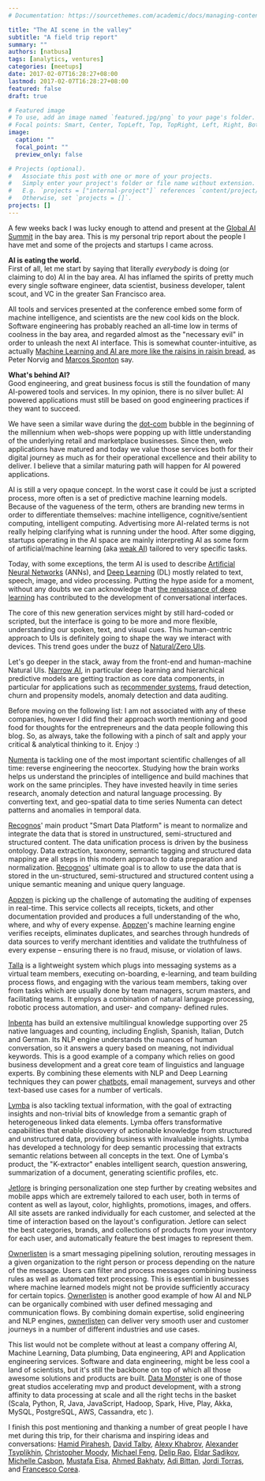 ```yaml
---
# Documentation: https://sourcethemes.com/academic/docs/managing-content/

title: "The AI scene in the valley"
subtitle: "A field trip report"
summary: ""
authors: [natbusa]
tags: [analytics, ventures]
categories: [meetups]
date: 2017-02-07T16:28:27+08:00
lastmod: 2017-02-07T16:28:27+08:00
featured: false
draft: true

# Featured image
# To use, add an image named `featured.jpg/png` to your page's folder.
# Focal points: Smart, Center, TopLeft, Top, TopRight, Left, Right, BottomLeft, Bottom, BottomRight.
image:
  caption: ""
  focal_point: ""
  preview_only: false

# Projects (optional).
#   Associate this post with one or more of your projects.
#   Simply enter your project's folder or file name without extension.
#   E.g. `projects = ["internal-project"]` references `content/project/deep-learning/index.md`.
#   Otherwise, set `projects = []`.
projects: []
---
```


A few weeks back I was lucky enough to attend and present at the [Global AI Summit](http://globalbigdataconference.com/santa-clara/global-artificial-intelligence-conference/schedule-83.html) in the bay area. This is my personal trip report about the people I have met and some of the projects and startups I came across.  

**AI is eating the world.**  
First of all, let me start by saying that literally *everybody* is doing (or claiming to do) AI in the bay area. AI has inflamed the spirits of pretty much every single software engineer, data scientist, business developer, talent scout, and VC in the greater San Francisco area.  

All tools and services presented at the conference embed some form of machine intelligence, and scientists are the new cool kids on the block. Software engineering has probably reached an all-time low in terms of coolness in the bay area, and regarded almost as the "necessary evil" in order to unleash the next AI interface. This is somewhat counter-intuitive, as actually [Machine Learning and AI are more like the raisins in raisin bread](http://www.kdnuggets.com/2016/03/dont-buy-machine-learning.html), as Peter Norvig and [Marcos Sponton](http://twitter.com/marcossponton) say.  

**What's behind AI?**  
Good engineering, and great business focus is still the foundation of many AI-powered tools and services. In my opinion, there is no silver bullet: AI powered applications must still be based on good engineering practices if they want to succeed.  

We have seen a similar wave during the [dot-com](http://en.wikipedia.org/wiki/Dot-com_bubble) bubble in the beginning of the millennium when web-shops were popping up with little understanding of the underlying retail and marketplace businesses. Since then, web applications have matured and today we value those services both for their digital journey as much as for their operational excellence and their ability to deliver. I believe that a similar maturing path will happen for AI powered applications.  

AI is still a very opaque concept. In the worst case it could be just a scripted process, more often is a set of predictive machine learning models. Because of the vagueness of the term, others are branding new terms in order to differentiate themselves: machine intelligence, cognitive/sentient computing, intelligent computing. Advertising more AI-related terms is not really helping clarifying what is running under the hood. After some digging, startups operating in the AI space are mainly interpreting AI as some form of artificial/machine learning (aka [weak AI](http://en.wikipedia.org/wiki/Weak_AI)) tailored to very specific tasks.  

Today, with some exceptions, the term AI is used to describe [Artificial Neural Networks](http://en.wikipedia.org/wiki/Artificial_neural_network) (ANNs), and [Deep Learning](http://en.wikipedia.org/wiki/Deep_learning) (DL) mostly related to text, speech, image, and video processing. Putting the hype aside for a moment, without any doubts we can acknowledge that [the renaissance of deep learning](http://lecture2go.uni-hamburg.de/l2go/-/get/v/16622) has contributed to the development of conversational interfaces.  

The core of this new generation services might by still hard-coded or scripted, but the interface is going to be more and more flexible, understanding our spoken, text, and visual cues. This human-centric approach to UIs is definitely going to shape the way we interact with devices. This trend goes under the buzz of [Natural/Zero UIs](http://blog.careerfoundry.com/ui-design/what-is-zero-ui).  

Let's go deeper in the stack, away from the front-end and human-machine Natural UIs. [Narrow AI](http://en.wikipedia.org/wiki/Weak_AI), in particular deep learning and hierarchical predictive models are getting traction as core data components, in particular for applications such as [recommender systems](http://static.googleusercontent.com/media/research.google.com/en//pubs/archive/45530.pdf), fraud detection, churn and propensity models, anomaly detection and data auditing.  

Before moving on the following list: I am not associated with any of these companies, however I did find their approach worth mentioning and good food for thoughts for the entrepreneurs and the data people following this blog. So, as always, take the following with a pinch of salt and apply your critical & analytical thinking to it. Enjoy :)  

[Numenta](http://numenta.com/applications/) is tackling one of the most important scientific challenges of all time: reverse engineering the neocortex. Studying how the brain works helps us understand the principles of intelligence and build machines that work on the same principles. They have invested heavily in time series research, anomaly detection and natural language processing. By converting text, and geo-spatial data to time series Numenta can detect patterns and anomalies in temporal data.  

[Recognos](http://www.recognos.com/smart-data-platform/)' main product "Smart Data Platform" is meant to normalize and integrate the data that is stored in unstructured, semi-structured and structured content. The data unification process is driven by the business ontology. Data extraction, taxonomy, semantic tagging and structured data mapping are all steps in this modern approach to data preparation and normalization. [Recognos](http://www.recognos.com/smart-data-platform/)' ultimate goal is to allow to use the data that is stored in the un-structured, semi-structured and structured content using a unique semantic meaning and unique query language.  

[Appzen](http://www.appzen.com/) is picking up the challenge of automating the auditing of expenses in real-time. This service collects all receipts, tickets, and other documentation provided and produces a full understanding of the who, where, and why of every expense. [Appzen](http://www.appzen.com/)'s machine learning engine verifies receipts, eliminates duplicates, and searches through hundreds of data sources to verify merchant identities and validate the truthfulness of every expense – ensuring there is no fraud, misuse, or violation of laws.  

[Talla](http://talla.com/features) is a lightweight system which plugs into messaging systems as a virtual team members, executing on-boarding, e-learning, and team building process flows, and engaging with the various team members, taking over from tasks which are usually done by team managers, scrum masters, and facilitating teams. It employs a combination of natural language processing, robotic process automation, and user- and company- defined rules.  

[Inbenta](http://www.inbenta.com/en/features/self-service/) has build an extensive multilingual knowledge supporting over 25 native languages and counting, including English, Spanish, Italian, Dutch and German. Its NLP engine understands the nuances of human conversation, so it answers a query based on meaning, not individual keywords. This is a good example of a company which relies on good business development and a great core team of linguistics and language experts. By combining these elements with NLP and Deep Learning techniques they can power [chatbots](http://medium.com/cyber-tales/ai-and-speech-recognition-a-primer-for-chatbots-a63af042526a#.o8svmik8j), email management, surveys and other text-based use cases for a number of verticals.  


[Lymba](http://www.lymba.com/knowledge-extraction-k-extractor.html) is also tackling textual information, with the goal of extracting insights and non-trivial bits of knowledge from a semantic graph of heterogeneous linked data elements. Lymba offers transformative capabilities that enable discovery of actionable knowledge from structured and unstructured data, providing business with invaluable insights. Lymba has developed a technology for deep semantic processing that extracts semantic relations between all concepts in the text. One of Lymba's product, the "K-extractor" enables intelligent search, question answering, summarization of a document, generating scientific profiles, etc.


[Jetlore](http://www.jetlore.com/dynamic-layouts/) is bringing personalization one step further by creating websites and mobile apps which are extremely tailored to each user, both in terms of content as well as layout, color, highlights, promotions, images, and offers. All site assets are ranked individually for each customer, and selected at the time of interaction based on the layout's configuration. Jetlore can select the best categories, brands, and collections of products from your inventory for each user, and automatically feature the best images to represent them. 


[Ownerlisten](http://ownerlistens.com/) is a smart messaging pipelining solution, rerouting messages in a given organization to the right person or process depending on the nature of the message. Users can filter and process messages combining business rules as well as automated text processing. This is essential in businesses where machine learned models might not be provide sufficiently accuracy for certain topics. [Ownerlisten](http://ownerlistens.com/) is another good example of how AI and NLP can be organically combined with user defined messaging and communication flows. By combining domain expertise, solid engineering and NLP engines, [ownerlisten](http://ownerlistens.com/) can deliver very smooth user and customer journeys in a number of different industries and use cases.


This list would not be complete without at least a company offering AI, Machine Learning, Data plumbing, Data engineering, API and Application engineering services. Software and data engineering, might be less cool a land of scientists, but it's still the backbone on top of which all those awesome solutions and products are built. [Data Monster](http://www.datamonsters.co/) is one of those great studios accelerating mvp and product development, with a strong affinity to data processing at scale and all the right techs in the basket (Scala, Python, R, Java, JavaScript, Hadoop, Spark, Hive, Play, Akka, MySQL, PostgreSQL, AWS, Cassandra, etc ).  


I finish this post mentioning and thanking a number of great people I have met during this trip, for their charisma and inspiring ideas and conversations:
[Hamid Pirahesh](http://www.linkedin.com/in/hamid-pirahesh-38368010/),
[David Talby](http://www.linkedin.com/in/davidtalby/),
[Alexy Khabrov](http://www.linkedin.com/in/chiefscientist/),
[Alexander Tsyplikhin](http://www.linkedin.com/in/atsyplikhin/),
[Christopher Moody](http://www.linkedin.com/in/chrisemoody/),
[Michael Feng](http://www.linkedin.com/in/mifeng/),
[Delip Rao](http://www.linkedin.com/in/deliprao/),
[Eldar Sadikov](http://www.linkedin.com/in/eldarsadikov/),
[Michelle Casbon](http://www.linkedin.com/in/michellecasbon/),
[Mustafa Eisa](http://www.linkedin.com/in/mustafameisa/),
[Ahmed Bakhaty](http://www.linkedin.com/in/ahmed-bakhaty/),
[Adi Bittan](http://www.linkedin.com/in/adibittan/),
[Jordi Torras](http://www.linkedin.com/in/jtorras/), and
[Francesco Corea](http://www.linkedin.com/in/francesco-corea-6b4b4a44/).
